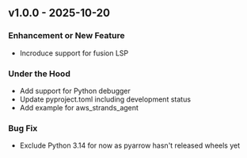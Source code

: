 ## v1.0.0 - 2025-10-20
### Enhancement or New Feature
* Incroduce support for fusion LSP
### Under the Hood
* Add support for Python debugger
* Update pyproject.toml including development status
* Add example for aws_strands_agent
### Bug Fix
* Exclude Python 3.14 for now as pyarrow hasn't released wheels yet
